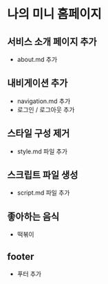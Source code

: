 # 나의 미니 홈페이지

## 서비스 소개 페이지 추가

- about.md 추가

## 내비게이션 추가

- navigation.md 추가
- 로그인 / 로그아웃 추가

## 스타일 구성 제거

- style.md 파일 추가

## 스크립트 파일 생성

- script.md 파일 추가

## 좋아하는 음식

- 떡볶이

## footer
- 푸터 추가